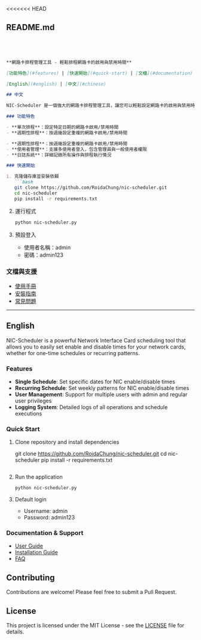 <<<<<<< HEAD


## README.md

```markdown




**網路卡排程管理工具 - 輕鬆排程網路卡的啟用與禁用時間**

[功能特色](#features) | [快速開始](#quick-start) | [文檔](#documentation) | [貢獻](#contributing) | [授權](#license)

[English](#english) | [中文](#chinese)

## 中文

NIC-Scheduler 是一個強大的網路卡排程管理工具，讓您可以輕鬆設定網路卡的啟用與禁用時間，無論是單次排程還是週期性排程。

### 功能特色

- **單次排程**：設定特定日期的網路卡啟用/禁用時間
- **週期性排程**：按週幾設定重複的網路卡啟用/禁用時間

- **週期性排程**：按週幾設定重複的網路卡啟用/禁用時間
- **使用者管理**：支援多使用者登入，包含管理員與一般使用者權限
- **日誌系統**：詳細記錄所有操作與排程執行情況

### 快速開始

1. 克隆儲存庫並安裝依賴
   ```bash
   git clone https://github.com/RoidaChung/nic-scheduler.git
   cd nic-scheduler
   pip install -r requirements.txt
   ```

2. 運行程式
   ```bash
   python nic-scheduler.py
   ```

3. 預設登入
   - 使用者名稱：admin
   - 密碼：admin123

### 文檔與支援

- [使用手冊](docs/user-guide.zh-TW.md)
- [安裝指南](docs/installation.zh-TW.md)
- [常見問題](docs/faq.md)

---

<a name="english"></a>
## English

NIC-Scheduler is a powerful Network Interface Card scheduling tool that allows you to easily set enable and disable times for your network cards, whether for one-time schedules or recurring patterns.

### Features

- **Single Schedule**: Set specific dates for NIC enable/disable times
- **Recurring Schedule**: Set weekly patterns for NIC enable/disable times
- **User Management**: Support for multiple users with admin and regular user privileges
- **Logging System**: Detailed logs of all operations and schedule executions

### Quick Start

1. Clone repository and install dependencies

   git clone https://github.com/RoidaChung/nic-scheduler.git
   cd nic-scheduler
   pip install -r requirements.txt
   ```

2. Run the application
   ```bash
   python nic-scheduler.py
   ```

3. Default login
   - Username: admin
   - Password: admin123

### Documentation & Support

- [User Guide](docs/user-guide.en.md)
- [Installation Guide](docs/installation.en.md)
- [FAQ](docs/faq.md)

## Contributing

Contributions are welcome! Please feel free to submit a Pull Request.

## License

This project is licensed under the MIT License - see the [LICENSE](LICENSE) file for details.
```


```

